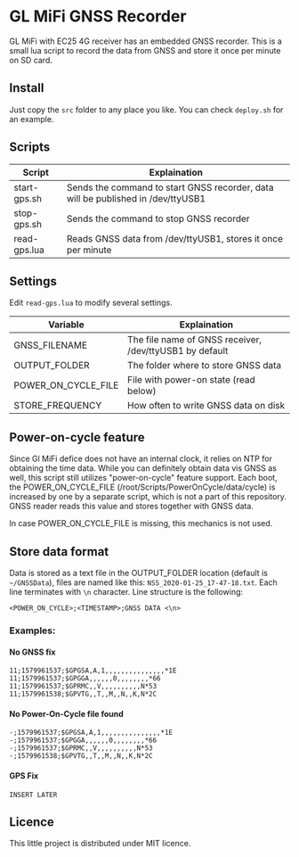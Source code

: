 # GL MiFi GNSS Recorder

GL MiFi with EC25 4G receiver has an embedded GNSS recorder. This is a small lua script to record the data from GNSS and store it once per minute on SD card.

## Install

Just copy the `src` folder to any place you like. You can check `deploy.sh` for an example.

## Scripts

| Script | Explaination |
| ----- | ----- |
| start-gps.sh | Sends the command to start GNSS recorder, data will be published in /dev/ttyUSB1 |
| stop-gps.sh  | Sends the command to stop GNSS recorder |
| read-gps.lua | Reads GNSS data from /dev/ttyUSB1, stores it once per minute |

## Settings

Edit `read-gps.lua` to modify several settings.

| Variable | Explaination |
| ----- | ----- |
| GNSS_FILENAME | The file name of GNSS receiver, /dev/ttyUSB1 by default |
| OUTPUT_FOLDER | The folder where to store GNSS data |
| POWER_ON_CYCLE_FILE | File with power-on state (read below) |
| STORE_FREQUENCY | How often to write GNSS data on disk |

## Power-on-cycle feature

Since Gl MiFi defice does not have an internal clock, it relies on NTP for obtaining the time data. While you can definitely obtain data vis GNSS as well, this script still utilizes "power-on-cycle" feature support. Each boot, the POWER_ON_CYCLE_FILE (/root/Scripts/PowerOnCycle/data/cycle) is increased by one by a separate script, which is not a part of this repository. GNSS reader reads this value and stores together with GNSS data.

In case POWER_ON_CYCLE_FILE is missing, this mechanics is not used.

## Store data format

Data is stored as a text file in the OUTPUT_FOLDER location (default is `~/GNSSData`), files are named like this: `NSS_2020-01-25_17-47-18.txt`. Each line terminates with `\n` character. Line structure is the following:
```
<POWER_ON_CYCLE>;<TIMESTAMP>;GNSS DATA <\n>
```

### Examples:

#### No GNSS fix
```
11;1579961537;$GPGSA,A,1,,,,,,,,,,,,,,,*1E
11;1579961537;$GPGGA,,,,,,0,,,,,,,,*66
11;1579961537;$GPRMC,,V,,,,,,,,,,N*53
11;1579961538;$GPVTG,,T,,M,,N,,K,N*2C
```

#### No Power-On-Cycle file found
```
-;1579961537;$GPGSA,A,1,,,,,,,,,,,,,,,*1E
-;1579961537;$GPGGA,,,,,,0,,,,,,,,*66
-;1579961537;$GPRMC,,V,,,,,,,,,,N*53
-;1579961538;$GPVTG,,T,,M,,N,,K,N*2C
```

#### GPS Fix 
```
INSERT LATER
```

## Licence

This little project is distributed under MIT licence.
